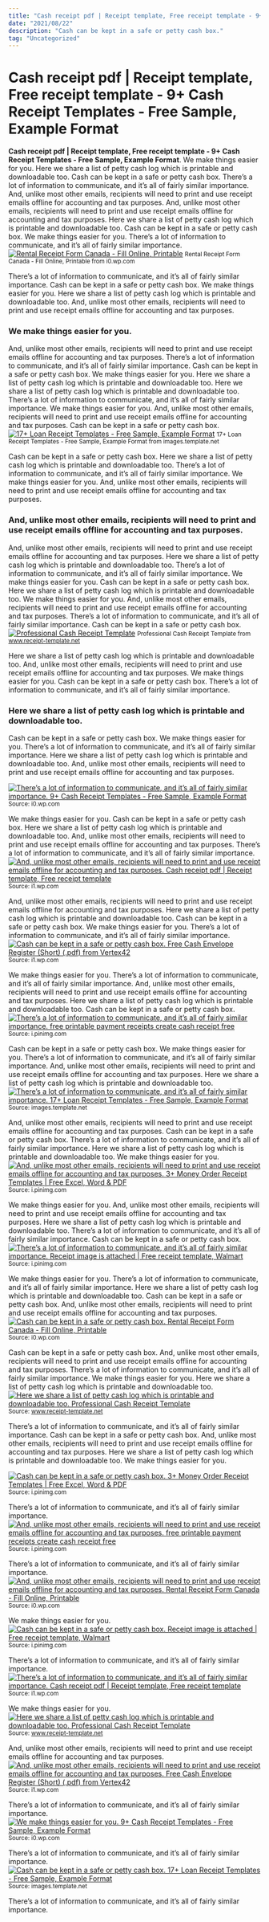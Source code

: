 ```yaml
---
title: "Cash receipt pdf | Receipt template, Free receipt template - 9+ Cash Receipt Templates - Free Sample, Example Format"
date: "2021/08/22"
description: "Cash can be kept in a safe or petty cash box."
tag: "Uncategorized"
---
```


# Cash receipt pdf | Receipt template, Free receipt template - 9+ Cash Receipt Templates - Free Sample, Example Format
**Cash receipt pdf | Receipt template, Free receipt template - 9+ Cash Receipt Templates - Free Sample, Example Format**. We make things easier for you. Here we share a list of petty cash log which is printable and downloadable too. Cash can be kept in a safe or petty cash box. There’s a lot of information to communicate, and it’s all of fairly similar importance. And, unlike most other emails, recipients will need to print and use receipt emails offline for accounting and tax purposes.
And, unlike most other emails, recipients will need to print and use receipt emails offline for accounting and tax purposes. Here we share a list of petty cash log which is printable and downloadable too. Cash can be kept in a safe or petty cash box. We make things easier for you. There’s a lot of information to communicate, and it’s all of fairly similar importance.
[![Rental Receipt Form Canada - Fill Online, Printable](https://i0.wp.com/www.pdffiller.com/preview/51/386/51386358/large.png "Rental Receipt Form Canada - Fill Online, Printable")](https://i0.wp.com/www.pdffiller.com/preview/51/386/51386358/large.png)
<small>Rental Receipt Form Canada - Fill Online, Printable from i0.wp.com</small>

There’s a lot of information to communicate, and it’s all of fairly similar importance. Cash can be kept in a safe or petty cash box. We make things easier for you. Here we share a list of petty cash log which is printable and downloadable too. And, unlike most other emails, recipients will need to print and use receipt emails offline for accounting and tax purposes.

### We make things easier for you.
And, unlike most other emails, recipients will need to print and use receipt emails offline for accounting and tax purposes. There’s a lot of information to communicate, and it’s all of fairly similar importance. Cash can be kept in a safe or petty cash box. We make things easier for you. Here we share a list of petty cash log which is printable and downloadable too.
Here we share a list of petty cash log which is printable and downloadable too. There’s a lot of information to communicate, and it’s all of fairly similar importance. We make things easier for you. And, unlike most other emails, recipients will need to print and use receipt emails offline for accounting and tax purposes. Cash can be kept in a safe or petty cash box.
[![17+ Loan Receipt Templates - Free Sample, Example Format](https://images.template.net/wp-content/uploads/2017/05/Loan-Payment.jpg "17+ Loan Receipt Templates - Free Sample, Example Format")](https://images.template.net/wp-content/uploads/2017/05/Loan-Payment.jpg)
<small>17+ Loan Receipt Templates - Free Sample, Example Format from images.template.net</small>

Cash can be kept in a safe or petty cash box. Here we share a list of petty cash log which is printable and downloadable too. There’s a lot of information to communicate, and it’s all of fairly similar importance. We make things easier for you. And, unlike most other emails, recipients will need to print and use receipt emails offline for accounting and tax purposes.

### And, unlike most other emails, recipients will need to print and use receipt emails offline for accounting and tax purposes.
And, unlike most other emails, recipients will need to print and use receipt emails offline for accounting and tax purposes. Here we share a list of petty cash log which is printable and downloadable too. There’s a lot of information to communicate, and it’s all of fairly similar importance. We make things easier for you. Cash can be kept in a safe or petty cash box.
Here we share a list of petty cash log which is printable and downloadable too. We make things easier for you. And, unlike most other emails, recipients will need to print and use receipt emails offline for accounting and tax purposes. There’s a lot of information to communicate, and it’s all of fairly similar importance. Cash can be kept in a safe or petty cash box.
[![Professional Cash Receipt Template](http://www.receipt-template.net/wp-content/uploads/2011/12/professional-cash-receipt-thumb.gif "Professional Cash Receipt Template")](http://www.receipt-template.net/wp-content/uploads/2011/12/professional-cash-receipt-thumb.gif)
<small>Professional Cash Receipt Template from www.receipt-template.net</small>

Here we share a list of petty cash log which is printable and downloadable too. And, unlike most other emails, recipients will need to print and use receipt emails offline for accounting and tax purposes. We make things easier for you. Cash can be kept in a safe or petty cash box. There’s a lot of information to communicate, and it’s all of fairly similar importance.

### Here we share a list of petty cash log which is printable and downloadable too.
Cash can be kept in a safe or petty cash box. We make things easier for you. There’s a lot of information to communicate, and it’s all of fairly similar importance. Here we share a list of petty cash log which is printable and downloadable too. And, unlike most other emails, recipients will need to print and use receipt emails offline for accounting and tax purposes.


[![There’s a lot of information to communicate, and it’s all of fairly similar importance. 9+ Cash Receipt Templates - Free Sample, Example Format](http://tse3.mm.bing.net/th?id=OIP.vLEppA9Wd4gTurhI4-safwHaJA&amp;pid=15.1 "9+ Cash Receipt Templates - Free Sample, Example Format")](https://i0.wp.com/images.template.net/wp-content/uploads/2017/05/Daily-Cash.jpg)
<small>Source: i0.wp.com</small>

We make things easier for you. Cash can be kept in a safe or petty cash box. Here we share a list of petty cash log which is printable and downloadable too. And, unlike most other emails, recipients will need to print and use receipt emails offline for accounting and tax purposes. There’s a lot of information to communicate, and it’s all of fairly similar importance.
[![And, unlike most other emails, recipients will need to print and use receipt emails offline for accounting and tax purposes. Cash receipt pdf | Receipt template, Free receipt template](http://tse4.mm.bing.net/th?id=OIP.XgBoIQJQeEKGQYbenmcxegHaJ9&amp;pid=15.1 "Cash receipt pdf | Receipt template, Free receipt template")](https://i1.wp.com/i.pinimg.com/736x/10/11/35/1011356aaf19722790a7874d747478ab.jpg)
<small>Source: i1.wp.com</small>

And, unlike most other emails, recipients will need to print and use receipt emails offline for accounting and tax purposes. Here we share a list of petty cash log which is printable and downloadable too. Cash can be kept in a safe or petty cash box. We make things easier for you. There’s a lot of information to communicate, and it’s all of fairly similar importance.
[![Cash can be kept in a safe or petty cash box. Free Cash Envelope Register (Short) (.pdf) from Vertex42](http://tse3.mm.bing.net/th?id=OIP.ZNThJITU7fHhrwZLn-noNwHaFu&amp;pid=15.1 "Free Cash Envelope Register (Short) (.pdf) from Vertex42")](https://i1.wp.com/i.pinimg.com/736x/4d/bb/da/4dbbdac5853e5f8809df974f9655a7dd.jpg)
<small>Source: i1.wp.com</small>

We make things easier for you. There’s a lot of information to communicate, and it’s all of fairly similar importance. And, unlike most other emails, recipients will need to print and use receipt emails offline for accounting and tax purposes. Here we share a list of petty cash log which is printable and downloadable too. Cash can be kept in a safe or petty cash box.
[![There’s a lot of information to communicate, and it’s all of fairly similar importance. free printable payment receipts create cash receipt free](http://tse4.mm.bing.net/th?id=OIP.uzhmGgE2-BgbU7H5CnV7QgHaEn&amp;pid=15.1 "free printable payment receipts create cash receipt free")](https://i.pinimg.com/736x/06/0b/d4/060bd475bc0dd3900a248927a6ebc0cf.jpg)
<small>Source: i.pinimg.com</small>

Cash can be kept in a safe or petty cash box. We make things easier for you. There’s a lot of information to communicate, and it’s all of fairly similar importance. And, unlike most other emails, recipients will need to print and use receipt emails offline for accounting and tax purposes. Here we share a list of petty cash log which is printable and downloadable too.
[![There’s a lot of information to communicate, and it’s all of fairly similar importance. 17+ Loan Receipt Templates - Free Sample, Example Format](http://tse1.mm.bing.net/th?id=OIP.no04SLqmKUClhhMmaECn0wHaJA&amp;pid=15.1 "17+ Loan Receipt Templates - Free Sample, Example Format")](https://images.template.net/wp-content/uploads/2017/05/Loan-Payment.jpg)
<small>Source: images.template.net</small>

And, unlike most other emails, recipients will need to print and use receipt emails offline for accounting and tax purposes. Cash can be kept in a safe or petty cash box. There’s a lot of information to communicate, and it’s all of fairly similar importance. Here we share a list of petty cash log which is printable and downloadable too. We make things easier for you.
[![And, unlike most other emails, recipients will need to print and use receipt emails offline for accounting and tax purposes. 3+ Money Order Receipt Templates | Free Excel, Word &amp; PDF](http://tse1.mm.bing.net/th?id=OIP.iHjAra8HlNOYNDgNFyqiowAAAA&amp;pid=15.1 "3+ Money Order Receipt Templates | Free Excel, Word &amp; PDF")](https://i.pinimg.com/736x/6c/fb/df/6cfbdf7d782eb6af0484a38d5e865d11.jpg)
<small>Source: i.pinimg.com</small>

We make things easier for you. And, unlike most other emails, recipients will need to print and use receipt emails offline for accounting and tax purposes. Here we share a list of petty cash log which is printable and downloadable too. There’s a lot of information to communicate, and it’s all of fairly similar importance. Cash can be kept in a safe or petty cash box.
[![There’s a lot of information to communicate, and it’s all of fairly similar importance. Receipt image is attached | Free receipt template, Walmart](http://tse3.mm.bing.net/th?id=OIP.Q0Rg9aqNGb5-8p8d1eJM_QHaN8&amp;pid=15.1 "Receipt image is attached | Free receipt template, Walmart")](https://i.pinimg.com/736x/91/92/63/91926392e1128a5bb7e506a40d85349c.jpg)
<small>Source: i.pinimg.com</small>

We make things easier for you. There’s a lot of information to communicate, and it’s all of fairly similar importance. Here we share a list of petty cash log which is printable and downloadable too. Cash can be kept in a safe or petty cash box. And, unlike most other emails, recipients will need to print and use receipt emails offline for accounting and tax purposes.
[![Cash can be kept in a safe or petty cash box. Rental Receipt Form Canada - Fill Online, Printable](http://tse1.mm.bing.net/th?id=OIP.jjrU1MQ9tHNn70qBNcXijAHaJ2&amp;pid=15.1 "Rental Receipt Form Canada - Fill Online, Printable")](https://i0.wp.com/www.pdffiller.com/preview/51/386/51386358/large.png)
<small>Source: i0.wp.com</small>

Cash can be kept in a safe or petty cash box. And, unlike most other emails, recipients will need to print and use receipt emails offline for accounting and tax purposes. There’s a lot of information to communicate, and it’s all of fairly similar importance. We make things easier for you. Here we share a list of petty cash log which is printable and downloadable too.
[![Here we share a list of petty cash log which is printable and downloadable too. Professional Cash Receipt Template](http://tse3.mm.bing.net/th?id=OIP.os1pn_O_63X1KUUIwbnHoQAAAA&amp;pid=15.1 "Professional Cash Receipt Template")](http://www.receipt-template.net/wp-content/uploads/2011/12/professional-cash-receipt-thumb.gif)
<small>Source: www.receipt-template.net</small>

There’s a lot of information to communicate, and it’s all of fairly similar importance. Cash can be kept in a safe or petty cash box. And, unlike most other emails, recipients will need to print and use receipt emails offline for accounting and tax purposes. Here we share a list of petty cash log which is printable and downloadable too. We make things easier for you.

[![Cash can be kept in a safe or petty cash box. 3+ Money Order Receipt Templates | Free Excel, Word &amp; PDF](http://tse1.mm.bing.net/th?id=OIP.iHjAra8HlNOYNDgNFyqiowAAAA&amp;pid=15.1 "3+ Money Order Receipt Templates | Free Excel, Word &amp; PDF")](https://i.pinimg.com/736x/6c/fb/df/6cfbdf7d782eb6af0484a38d5e865d11.jpg)
<small>Source: i.pinimg.com</small>

There’s a lot of information to communicate, and it’s all of fairly similar importance.
[![And, unlike most other emails, recipients will need to print and use receipt emails offline for accounting and tax purposes. free printable payment receipts create cash receipt free](http://tse4.mm.bing.net/th?id=OIP.uzhmGgE2-BgbU7H5CnV7QgHaEn&amp;pid=15.1 "free printable payment receipts create cash receipt free")](https://i.pinimg.com/736x/06/0b/d4/060bd475bc0dd3900a248927a6ebc0cf.jpg)
<small>Source: i.pinimg.com</small>

There’s a lot of information to communicate, and it’s all of fairly similar importance.
[![And, unlike most other emails, recipients will need to print and use receipt emails offline for accounting and tax purposes. Rental Receipt Form Canada - Fill Online, Printable](http://tse1.mm.bing.net/th?id=OIP.jjrU1MQ9tHNn70qBNcXijAHaJ2&amp;pid=15.1 "Rental Receipt Form Canada - Fill Online, Printable")](https://i0.wp.com/www.pdffiller.com/preview/51/386/51386358/large.png)
<small>Source: i0.wp.com</small>

We make things easier for you.
[![Cash can be kept in a safe or petty cash box. Receipt image is attached | Free receipt template, Walmart](http://tse3.mm.bing.net/th?id=OIP.Q0Rg9aqNGb5-8p8d1eJM_QHaN8&amp;pid=15.1 "Receipt image is attached | Free receipt template, Walmart")](https://i.pinimg.com/736x/91/92/63/91926392e1128a5bb7e506a40d85349c.jpg)
<small>Source: i.pinimg.com</small>

There’s a lot of information to communicate, and it’s all of fairly similar importance.
[![There’s a lot of information to communicate, and it’s all of fairly similar importance. Cash receipt pdf | Receipt template, Free receipt template](http://tse4.mm.bing.net/th?id=OIP.XgBoIQJQeEKGQYbenmcxegHaJ9&amp;pid=15.1 "Cash receipt pdf | Receipt template, Free receipt template")](https://i1.wp.com/i.pinimg.com/736x/10/11/35/1011356aaf19722790a7874d747478ab.jpg)
<small>Source: i1.wp.com</small>

We make things easier for you.
[![Here we share a list of petty cash log which is printable and downloadable too. Professional Cash Receipt Template](http://tse3.mm.bing.net/th?id=OIP.os1pn_O_63X1KUUIwbnHoQAAAA&amp;pid=15.1 "Professional Cash Receipt Template")](http://www.receipt-template.net/wp-content/uploads/2011/12/professional-cash-receipt-thumb.gif)
<small>Source: www.receipt-template.net</small>

And, unlike most other emails, recipients will need to print and use receipt emails offline for accounting and tax purposes.
[![And, unlike most other emails, recipients will need to print and use receipt emails offline for accounting and tax purposes. Free Cash Envelope Register (Short) (.pdf) from Vertex42](http://tse3.mm.bing.net/th?id=OIP.ZNThJITU7fHhrwZLn-noNwHaFu&amp;pid=15.1 "Free Cash Envelope Register (Short) (.pdf) from Vertex42")](https://i1.wp.com/i.pinimg.com/736x/4d/bb/da/4dbbdac5853e5f8809df974f9655a7dd.jpg)
<small>Source: i1.wp.com</small>

There’s a lot of information to communicate, and it’s all of fairly similar importance.
[![We make things easier for you. 9+ Cash Receipt Templates - Free Sample, Example Format](http://tse3.mm.bing.net/th?id=OIP.vLEppA9Wd4gTurhI4-safwHaJA&amp;pid=15.1 "9+ Cash Receipt Templates - Free Sample, Example Format")](https://i0.wp.com/images.template.net/wp-content/uploads/2017/05/Daily-Cash.jpg)
<small>Source: i0.wp.com</small>

There’s a lot of information to communicate, and it’s all of fairly similar importance.
[![Cash can be kept in a safe or petty cash box. 17+ Loan Receipt Templates - Free Sample, Example Format](http://tse1.mm.bing.net/th?id=OIP.no04SLqmKUClhhMmaECn0wHaJA&amp;pid=15.1 "17+ Loan Receipt Templates - Free Sample, Example Format")](https://images.template.net/wp-content/uploads/2017/05/Loan-Payment.jpg)
<small>Source: images.template.net</small>

There’s a lot of information to communicate, and it’s all of fairly similar importance.
